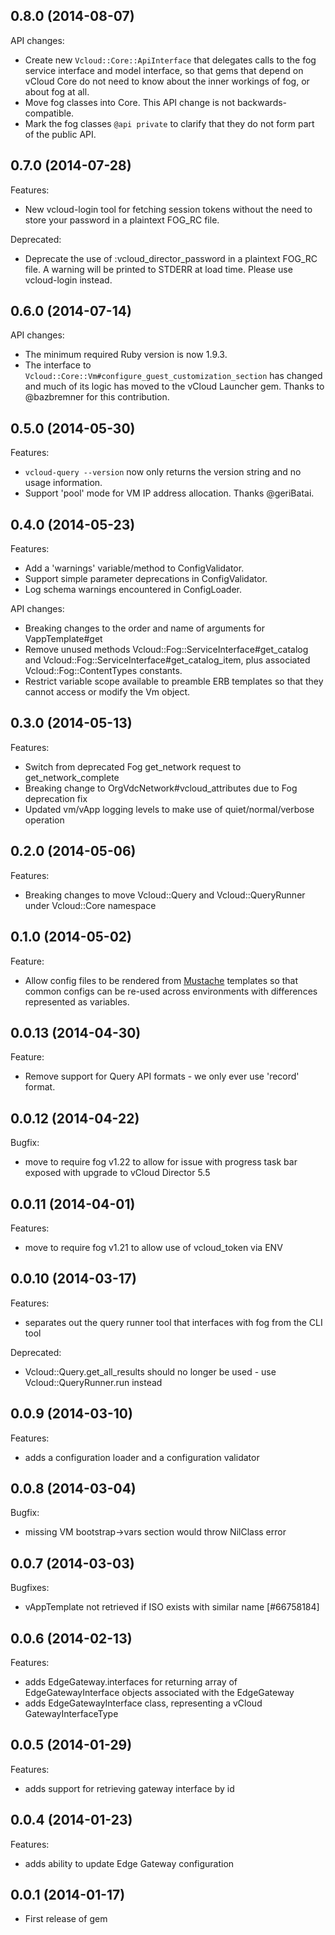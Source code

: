 ## 0.8.0 (2014-08-07)

API changes:

  - Create new `Vcloud::Core::ApiInterface` that delegates calls to the fog
    service interface and model interface, so that gems that depend on
    vCloud Core do not need to know about the inner workings of fog, or
    about fog at all.
  - Move fog classes into Core. This API change is not backwards-compatible.
  - Mark the fog classes `@api private` to clarify that they do not form
    part of the public API.

## 0.7.0 (2014-07-28)

Features:

  - New vcloud-login tool for fetching session tokens without the need to
    store your password in a plaintext FOG_RC file.

Deprecated:

  - Deprecate the use of :vcloud_director_password in a plaintext FOG_RC
    file. A warning will be printed to STDERR at load time. Please use
    vcloud-login instead.

## 0.6.0 (2014-07-14)

API changes:

  - The minimum required Ruby version is now 1.9.3.
  - The interface to `Vcloud::Core::Vm#configure_guest_customization_section`
    has changed and much of its logic has moved to the vCloud Launcher gem.
    Thanks to @bazbremner for this contribution.

## 0.5.0 (2014-05-30)

Features:

  - `vcloud-query --version` now only returns the version string and no
    usage information.
  - Support 'pool' mode for VM IP address allocation. Thanks @geriBatai.

## 0.4.0 (2014-05-23)

Features:

  - Add a 'warnings' variable/method to ConfigValidator.
  - Support simple parameter deprecations in ConfigValidator.
  - Log schema warnings encountered in ConfigLoader.

API changes:

  - Breaking changes to the order and name of arguments for VappTemplate#get
  - Remove unused methods Vcloud::Fog::ServiceInterface#get_catalog and
    Vcloud::Fog::ServiceInterface#get_catalog_item, plus associated
    Vcloud::Fog::ContentTypes constants.
  - Restrict variable scope available to preamble ERB templates so that they
    cannot access or modify the Vm object.

## 0.3.0 (2014-05-13)

Features:

  - Switch from deprecated Fog get_network request to get_network_complete
  - Breaking change to OrgVdcNetwork#vcloud_attributes due to Fog deprecation fix
  - Updated vm/vApp logging levels to make use of quiet/normal/verbose operation

## 0.2.0 (2014-05-06)

Features:

  - Breaking changes to move Vcloud::Query and Vcloud::QueryRunner under Vcloud::Core namespace

## 0.1.0 (2014-05-02)

Feature:

  - Allow config files to be rendered from [Mustache](http://mustache.github.io/)
    templates so that common configs can be re-used across environments with
    differences represented as variables.

## 0.0.13 (2014-04-30)

Feature:

  - Remove support for Query API formats - we only ever use 'record' format.

## 0.0.12 (2014-04-22)

Bugfix:

  - move to require fog v1.22 to allow for issue with progress task bar exposed with upgrade to vCloud Director 5.5

## 0.0.11 (2014-04-01)

Features:

  - move to require fog v1.21 to allow use of vcloud_token via ENV

## 0.0.10 (2014-03-17)

Features:

  - separates out the query runner tool that interfaces with fog from the CLI tool

Deprecated:

  - Vcloud::Query.get_all_results should no longer be used - use Vcloud::QueryRunner.run instead

## 0.0.9 (2014-03-10)

Features:

  - adds a configuration loader and a configuration validator

## 0.0.8 (2014-03-04)

Bugfix:

  - missing VM bootstrap->vars section would throw NilClass error

## 0.0.7 (2014-03-03)

Bugfixes:

  - vAppTemplate not retrieved if ISO exists with similar name [#66758184]

## 0.0.6 (2014-02-13)

Features:

  - adds EdgeGateway.interfaces for returning array of EdgeGatewayInterface objects
    associated with the EdgeGateway
  - adds EdgeGatewayInterface class, representing a vCloud GatewayInterfaceType

## 0.0.5 (2014-01-29)

Features:

  - adds support for retrieving gateway interface by id

## 0.0.4 (2014-01-23)

Features:

  - adds ability to update Edge Gateway configuration

## 0.0.1 (2014-01-17)

  - First release of gem
